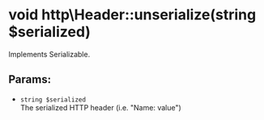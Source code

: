 # void http\Header::unserialize(string $serialized)

Implements Serializable.

## Params:

* ```string $serialized```  
  The serialized HTTP header (i.e. "Name: value")

